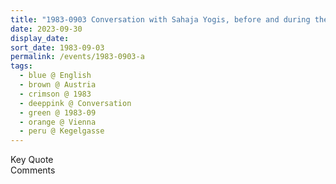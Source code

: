 ```yaml
---
title: "1983-0903 Conversation with Sahaja Yogis, before and during the Lunch, Āśhram, Kegelgasse, Vienna, Austria"
date: 2023-09-30
display_date: 
sort_date: 1983-09-03
permalink: /events/1983-0903-a
tags:
  - blue @ English
  - brown @ Austria
  - crimson @ 1983
  - deeppink @ Conversation 
  - green @ 1983-09
  - orange @ Vienna
  - peru @ Kegelgasse
---
```


<wave-list>
  <list-title color="green" width="75">Key Quote</list-title>
  <list-item color="BlanchedAlmond"  width="200"></list-item>
  <list-item color="Lavender"></list-item>
  <list-item color="BlanchedAlmond"></list-item>
</wave-list>

<br>

<wave-list>
  <list-title color="green" width="75">Comments</list-title>
  <list-item color="BlanchedAlmond"  width="200"></list-item>
  <list-item color="Lavender"></list-item>
  <list-item color="BlanchedAlmond"></list-item>
</wave-list>